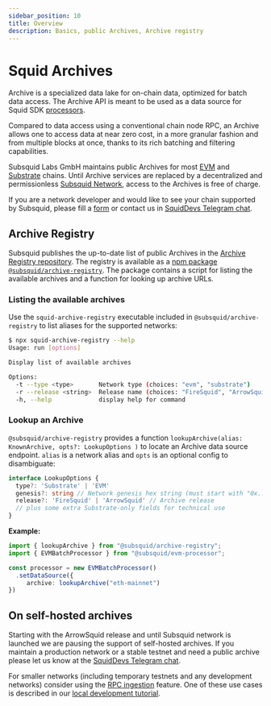 ```yaml
---
sidebar_position: 10
title: Overview
description: Basics, public Archives, Archive registry
---
```


# Squid Archives

Archive is a specialized data lake for on-chain data, optimized for batch data access. The Archive API is meant to be used as a data source for Squid SDK [processors](/basics/squid-processor). 

Compared to data access using a conventional chain node RPC, an Archive allows one to access data at near zero cost, in a more granular fashion and from multiple blocks at once, thanks to its rich batching and filtering capabilities.

Subsquid Labs GmbH maintains public Archives for most [EVM](/evm-indexing) and [Substrate](/substrate-indexing) chains. Until Archive services are replaced by a decentralized and permissionless [Subsquid Network](/subsquid-network), access to the Archives is free of charge.

If you are a network developer and would like to see your chain supported by Subsquid, please fill a [form](https://forms.gle/ioVNFiPjZgvUNunY9) or contact us in [SquidDevs Telegram chat](https://t.me/HydraDevs).

## Archive Registry

Subsquid publishes the up-to-date list of public Archives in the [Archive Registry repository](https://github.com/subsquid/archive-registry/). The registry is available as a [npm package `@subsquid/archive-registry`](https://www.npmjs.com/package/@subsquid/archive-registry). The package contains a script for listing the available archives and a function for looking up archive URLs.

### Listing the available archives

Use the `squid-archive-registry` executable included in `@subsquid/archive-registry` to list aliases for the supported networks:
```bash
$ npx squid-archive-registry --help
Usage: run [options]

Display list of available archives

Options:
  -t --type <type>       Network type (choices: "evm", "substrate")
  -r --release <string>  Release name (choices: "FireSquid", "ArrowSquid")
  -h, --help             display help for command
```

### Lookup an Archive

`@subsquid/archive-registry` provides a function 
`lookupArchive(alias: KnownArchive, opts?: LookupOptions )` to locate an Archive data source endpoint. `alias` is a network alias and `opts` is an optional config to disambiguate:

```ts
interface LookupOptions {
  type?: 'Substrate' | 'EVM'
  genesis?: string // Network genesis hex string (must start with "0x...")
  release?: 'FireSquid' | 'ArrowSquid' // Archive release
  // plus some extra Substrate-only fields for technical use
}
```

**Example:**

```typescript
import { lookupArchive } from "@subsquid/archive-registry";
import { EVMBatchProcessor } from "@subsquid/evm-processor";

const processor = new EVMBatchProcessor()
  .setDataSource({
     archive: lookupArchive("eth-mainnet")
})
```

## On self-hosted archives

Starting with the ArrowSquid release and until Subsquid network is launched we are pausing the support of self-hosted archives. If you maintain a production network or a stable testnet and need a public archive please let us know at the [SquidDevs Telegram chat](https://t.me/HydraDevs).

For smaller networks (including temporary testnets and any development networks) consider using the [RPC ingestion](/evm-indexing/evm-processor/#rpc-ingestion) feature. One of these use cases is described in our [local development tutorial](/tutorials/ethereum-local-development).
